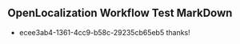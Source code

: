 ## OpenLocalization Workflow Test MarkDown
* ecee3ab4-1361-4cc9-b58c-29235cb65eb5 thanks!

<!--HONumber=Jul16_HO2-->


